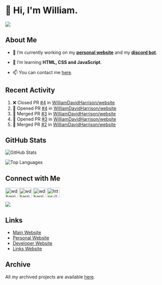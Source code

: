 # 👋 Hi, I'm William.
![](https://komarev.com/ghpvc/?username=williamdavidharrison&color=blue&style=for-the-badge)

## About Me
- 🔭 I’m currently working on my **[personal website](https://williamdavidharrison.com.au)** and my **[discord bot](https://github.com/williamdavidharrison/williams-utilities)**.

- 🌱 I’m learning **HTML, CSS and JavaScript**.

- 📫 You can contact me [here](mailto:william@williamharrison.dev).

## Recent Activity
<!--START_SECTION:activity-->
1. ❌ Closed PR [#4](https://github.com/WilliamDavidHarrison/website/pull/4) in [WilliamDavidHarrison/website](https://github.com/WilliamDavidHarrison/website)
2. 💪 Opened PR [#4](https://github.com/WilliamDavidHarrison/website/pull/4) in [WilliamDavidHarrison/website](https://github.com/WilliamDavidHarrison/website)
3. 🎉 Merged PR [#3](https://github.com/WilliamDavidHarrison/website/pull/3) in [WilliamDavidHarrison/website](https://github.com/WilliamDavidHarrison/website)
4. 💪 Opened PR [#3](https://github.com/WilliamDavidHarrison/website/pull/3) in [WilliamDavidHarrison/website](https://github.com/WilliamDavidHarrison/website)
5. 🎉 Merged PR [#2](https://github.com/WilliamDavidHarrison/website/pull/2) in [WilliamDavidHarrison/website](https://github.com/WilliamDavidHarrison/website)
<!--END_SECTION:activity-->

## GitHub Stats
![GitHub Stats](https://github-readme-stats.api.williamharrison.dev/api?username=williamdavidharrison&theme=algolia&show_icons=true&border_radius=8&count_private=true&include_all_commits=true)

![Top Languages](https://github-readme-stats.api.williamharrison.dev/api/top-langs/?username=williamdavidharrison&theme=algolia&layout=compact&border_radius=8)

## Connect with Me
<p>
<a href="https://facebook.com/wdharrison09" target="blank"><img align="center" src="https://raw.githubusercontent.com/rahuldkjain/github-profile-readme-generator/master/src/images/icons/Social/facebook.svg" alt="wdharrison09" height="30" width="40" /></a>
<a href="https://twitter.com/wdharrison09" target="blank"><img align="center" src="https://raw.githubusercontent.com/rahuldkjain/github-profile-readme-generator/master/src/images/icons/Social/twitter.svg" alt="wdharrison09" height="30" width="40" /></a>
<a href="https://instagram.com/wdharrison09" target="blank"><img align="center" src="https://raw.githubusercontent.com/rahuldkjain/github-profile-readme-generator/master/src/images/icons/Social/instagram.svg" alt="wdharrison09" height="30" width="40" /></a>
<a href="https://discord.gg/wADVBmQkgg" target="blank"><img align="center" src="https://raw.githubusercontent.com/rahuldkjain/github-profile-readme-generator/master/src/images/icons/Social/discord.svg" alt="https://discord.gg/wADVBmQkgg" height="30" width="40" /></a>
</p>

<img src="https://dcbadge.vercel.app/api/shield/853158265466257448?theme=discord-inverted"/>

## Links
* [Main Website](https://williamharrison.xyz)
* [Personal Website](https://william.net.au)
* [Developer Website](https://williamharrison.dev)
* [Links Website](https://williamharrison.me)

## Archive
All my archived projects are available [here](https://archive.williamharrison.dev).
